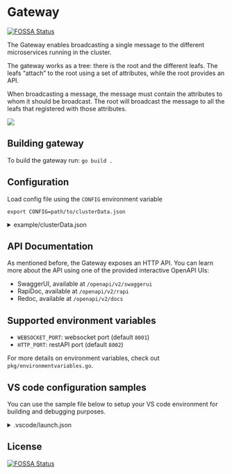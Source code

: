 # Gateway
[![FOSSA Status](https://app.fossa.com/api/projects/git%2Bgithub.com%2Fkubescape%2Fgateway.svg?type=shield)](https://app.fossa.com/projects/git%2Bgithub.com%2Fkubescape%2Fgateway?ref=badge_shield)


The Gateway enables broadcasting a single message to the different microservices running in the cluster.

The gateway works as a tree: there is the root and the different leafs.
The leafs “attach” to the root using a set of attributes, while the root provides an API.

When broadcasting a message, the message must contain the attributes to whom it should be broadcast.
The root will broadcast the message to all the leafs that registered with those attributes.

<img src=".out/design/design.gif">

## Building gateway
To build the gateway run: `go build .`  

## Configuration
Load config file using the `CONFIG` environment variable   

`export CONFIG=path/to/clusterData.json`  

<details><summary>example/clusterData.json</summary>

```json5 
{
   "gatewayWebsocketURL": "127.0.0.1:8001",
   "gatewayRestURL": "127.0.0.1:8002",
   "kubevulnURL": "127.0.0.1:8081",
   "kubescapeURL": "127.0.0.1:8080",
   "eventReceiverRestURL": "https://report.armo.cloud",
   "eventReceiverWebsocketURL": "wss://report.armo.cloud",
   "rootGatewayURL": "wss://ens.euprod1.cyberarmorsoft.com/v1/waitfornotification",
   "accountID": "*********************",
   "clusterName": "******" 
  } 
``` 
</details>

## API Documentation

As mentioned before, the Gateway exposes an HTTP API.
You can learn more about the API using one of the provided interactive OpenAPI UIs:
- SwaggerUI, available at `/openapi/v2/swaggerui`
- RapiDoc, available at `/openapi/v2/rapi`
- Redoc, available at `/openapi/v2/docs`


## Supported environment variables
* `WEBSOCKET_PORT`: websocket port (default `8001`)
* `HTTP_PORT`: restAPI port (default `8002`)

For more details on environment variables, check out `pkg/environmentvariables.go`.

## VS code configuration samples

You can use the sample file below to setup your VS code environment for building and debugging purposes.

<details><summary>.vscode/launch.json</summary>

```json5
{
    "version": "0.2.0",
    "configurations": [
        {
            "name": "Launch Package",
            "type": "go",
            "request": "launch",
            "mode": "auto",
            "program":  "${workspaceRoot}",
                 "env": {
                     "NAMESPACE": "armo-system",
                     "CONFIG": "${workspaceRoot}/.vscode/clusterData.json",
            },
            "args": [
                "-alsologtostderr", "-v=4", "2>&1"
            ]
        }
    ]
}
```
</details>


## License
[![FOSSA Status](https://app.fossa.com/api/projects/git%2Bgithub.com%2Fkubescape%2Fgateway.svg?type=large)](https://app.fossa.com/projects/git%2Bgithub.com%2Fkubescape%2Fgateway?ref=badge_large)